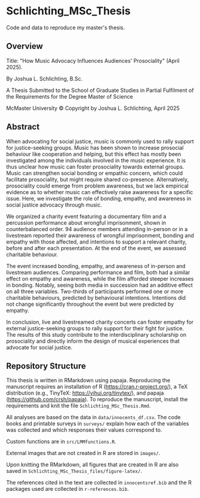 # Schlichting_MSc_Thesis
Code and data to reproduce my master's thesis.  

## Overview
Title: "How Music Advocacy Influences Audiences' Prosociality" (April 2025).  

By Joshua L. Schlichting, B.Sc.  

A Thesis Submitted to the School of Graduate Studies in Partial Fulfilment of the Requirements for the Degree Master of Science  

McMaster University © Copyright by Joshua L. Schlichting, April 2025  


## Abstract
When advocating for social justice, music is commonly used to rally support for justice-seeking groups. Music has been shown to increase prosocial behaviour like cooperation and helping, but this effect has mostly been investigated among the individuals involved in the music experience. It is thus unclear how music can foster prosociality towards external groups. Music can strengthen social bonding or empathic concern, which could facilitate prosociality, but might require shared co-presence. Alternatively, prosociality could emerge from problem awareness, but we lack empirical evidence as to whether music can effectively raise awareness for a specific issue. Here, we investigate the role of bonding, empathy, and awareness in social justice advocacy through music. 

We organized a charity event featuring a documentary film and a percussion performance about wrongful imprisonment, shown in counterbalanced order. 94 audience members attending in-person or in a livestream reported their awareness of wrongful imprisonment, bonding and empathy with those affected, and intentions to support a relevant charity, before and after each presentation. At the end of the event, we assessed charitable behaviour. 

The event increased bonding, empathy, and awareness of in-person and livestream audiences. Comparing performance and film, both had a similar effect on empathy and awareness, while the film afforded steeper increases in bonding. Notably, seeing both media in succession had an additive effect on all three variables. Two-thirds of participants performed one or more charitable behaviours, predicted by behavioural intentions. Intentions did not change significantly throughout the event but were predicted by empathy. 

In conclusion, live and livestreamed charity concerts can foster empathy for external justice-seeking groups to rally support for their fight for justice. The results of this study contribute to the interdisciplinary scholarship on prosociality and directly inform the design of musical experiences that advocate for social justice.  

## Repository Structure
This thesis is written in RMarkdown using papaja. Reproducing the manuscript requires an installation of R (https://cran.r-project.org/), a TeX distribution (e.g., TinyTeX: https://yihui.org/tinytex/), and papaja (https://github.com/crsh/papaja). To reproduce the manuscript, install the requirements and knit the file `Schlichting_MSc_Thesis.Rmd`.  

All analyses are based on the data in `data/innocents_df.csv`. The code books and printable surveys in `surveys/` explain how each of the variables was collected and which responses their values correspond to.  

Custom functions are in `src/LMMfunctions.R`.  

External images that are not created in R are stored in `images/`.  

Upon knitting the RMarkdown, all figures that are created in R are also saved in `Schlichting_MSc_Thesis_files/figure-latex/`.  

The references cited in the text are collected in `innocentsref.bib` and the R packages used are collected in `r-references.bib`.  